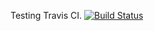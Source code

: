 Testing Travis CI. [![Build Status](https://secure.travis-ci.org/stammen/test.png)](http://travis-ci.org/stammen/test)
